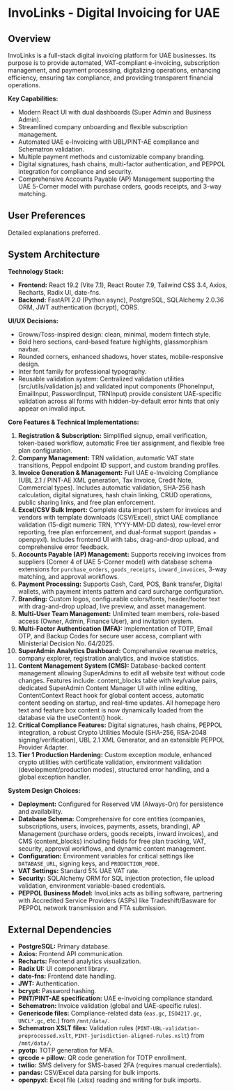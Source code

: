 # InvoLinks - Digital Invoicing for UAE

## Overview
InvoLinks is a full-stack digital invoicing platform for UAE businesses. Its purpose is to provide automated, VAT-compliant e-invoicing, subscription management, and payment processing, digitalizing operations, enhancing efficiency, ensuring tax compliance, and providing transparent financial operations.

**Key Capabilities:**
- Modern React UI with dual dashboards (Super Admin and Business Admin).
- Streamlined company onboarding and flexible subscription management.
- Automated UAE e-Invoicing with UBL/PINT-AE compliance and Schematron validation.
- Multiple payment methods and customizable company branding.
- Digital signatures, hash chains, multi-factor authentication, and PEPPOL integration for compliance and security.
- Comprehensive Accounts Payable (AP) Management supporting the UAE 5-Corner model with purchase orders, goods receipts, and 3-way matching.

## User Preferences
Detailed explanations preferred.

## System Architecture

**Technology Stack:**
- **Frontend:** React 19.2 (Vite 7.1), React Router 7.9, Tailwind CSS 3.4, Axios, Recharts, Radix UI, date-fns.
- **Backend:** FastAPI 2.0 (Python async), PostgreSQL, SQLAlchemy 2.0.36 ORM, JWT authentication (bcrypt), CORS.

**UI/UX Decisions:**
- Groww/Toss-inspired design: clean, minimal, modern fintech style.
- Bold hero sections, card-based feature highlights, glassmorphism navbar.
- Rounded corners, enhanced shadows, hover states, mobile-responsive design.
- Inter font family for professional typography.
- Reusable validation system: Centralized validation utilities (src/utils/validation.js) and validated input components (PhoneInput, EmailInput, PasswordInput, TRNInput) provide consistent UAE-specific validation across all forms with hidden-by-default error hints that only appear on invalid input.

**Core Features & Technical Implementations:**
1.  **Registration & Subscription:** Simplified signup, email verification, token-based workflow, automatic Free tier assignment, and flexible free plan configuration.
2.  **Company Management:** TRN validation, automatic VAT state transitions, Peppol endpoint ID support, and custom branding profiles.
3.  **Invoice Generation & Management:** Full UAE e-Invoicing Compliance (UBL 2.1 / PINT-AE XML generation, Tax Invoice, Credit Note, Commercial types). Includes automatic validation, SHA-256 hash calculation, digital signatures, hash chain linking, CRUD operations, public sharing links, and free plan enforcement.
4.  **Excel/CSV Bulk Import:** Complete data import system for invoices and vendors with template downloads (CSV/Excel), strict UAE compliance validation (15-digit numeric TRN, YYYY-MM-DD dates), row-level error reporting, free plan enforcement, and dual-format support (pandas + openpyxl). Includes frontend UI with tabs, drag-and-drop upload, and comprehensive error feedback.
5.  **Accounts Payable (AP) Management:** Supports receiving invoices from suppliers (Corner 4 of UAE 5-Corner model) with database schema extensions for `purchase_orders`, `goods_receipts`, `inward_invoices`, 3-way matching, and approval workflows.
6.  **Payment Processing:** Supports Cash, Card, POS, Bank transfer, Digital wallets, with payment intents pattern and card surcharge configuration.
7.  **Branding:** Custom logos, configurable colors/fonts, header/footer text with drag-and-drop upload, live preview, and asset management.
8.  **Multi-User Team Management:** Unlimited team members, role-based access (Owner, Admin, Finance User), and invitation system.
9.  **Multi-Factor Authentication (MFA):** Implementation of TOTP, Email OTP, and Backup Codes for secure user access, compliant with Ministerial Decision No. 64/2025.
10. **SuperAdmin Analytics Dashboard:** Comprehensive revenue metrics, company explorer, registration analytics, and invoice statistics.
11. **Content Management System (CMS):** Database-backed content management allowing SuperAdmins to edit all website text without code changes. Features include: content_blocks table with key/value pairs, dedicated SuperAdmin Content Manager UI with inline editing, ContentContext React hook for global content access, automatic content seeding on startup, and real-time updates. All homepage hero text and feature box content is now dynamically loaded from the database via the useContent() hook.
12. **Critical Compliance Features:** Digital signatures, hash chains, PEPPOL integration, a robust Crypto Utilities Module (SHA-256, RSA-2048 signing/verification), UBL 2.1 XML Generator, and an extensible PEPPOL Provider Adapter.
13. **Tier 1 Production Hardening:** Custom exception module, enhanced crypto utilities with certificate validation, environment validation (development/production modes), structured error handling, and a global exception handler.

**System Design Choices:**
- **Deployment:** Configured for Reserved VM (Always-On) for persistence and availability.
- **Database Schema:** Comprehensive for core entities (companies, subscriptions, users, invoices, payments, assets, branding), AP Management (purchase orders, goods receipts, inward invoices), and CMS (content_blocks) including fields for free plan tracking, VAT, security, approval workflows, and dynamic content management.
- **Configuration:** Environment variables for critical settings like `DATABASE_URL`, signing keys, and `PRODUCTION_MODE`.
- **VAT Settings:** Standard 5% UAE VAT rate.
- **Security:** SQLAlchemy ORM for SQL injection protection, file upload validation, environment variable-based credentials.
- **PEPPOL Business Model:** InvoLinks acts as billing software, partnering with Accredited Service Providers (ASPs) like Tradeshift/Basware for PEPPOL network transmission and FTA submission.

## External Dependencies

-   **PostgreSQL:** Primary database.
-   **Axios:** Frontend API communication.
-   **Recharts:** Frontend analytics visualization.
-   **Radix UI:** UI component library.
-   **date-fns:** Frontend date handling.
-   **JWT:** Authentication.
-   **bcrypt:** Password hashing.
-   **PINT/PINT-AE specification:** UAE e-invoicing compliance standard.
-   **Schematron:** Invoice validation (global and UAE-specific rules).
-   **Genericode files:** Compliance-related data (`eas.gc`, `ISO4217.gc`, `UNCL*.gc`, etc.) from `/mnt/data/`.
-   **Schematron XSLT files:** Validation rules (`PINT-UBL-validation-preprocessed.xslt`, `PINT-jurisdiction-aligned-rules.xslt`) from `/mnt/data/`.
-   **pyotp:** TOTP generation for MFA.
-   **qrcode + pillow:** QR code generation for TOTP enrollment.
-   **twilio:** SMS delivery for SMS-based 2FA (requires manual credentials).
-   **pandas:** CSV/Excel data parsing for bulk imports.
-   **openpyxl:** Excel file (.xlsx) reading and writing for bulk imports.